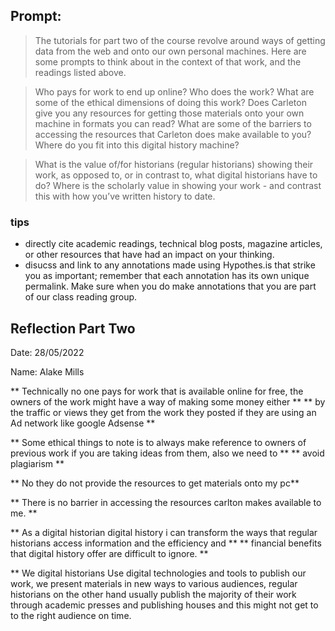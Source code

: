 ## Prompt:

> The tutorials for part two of the course revolve around ways of getting data from the web and onto our own personal machines. Here are some prompts to think about in the context of that work, and the readings listed above.

> Who pays for work to end up online? Who does the work? What are some of the ethical dimensions of doing this work? Does Carleton give you any resources for getting those materials onto your own machine in formats you can read? What are some of the barriers to accessing the resources that Carleton does make available to you? Where do you fit into this digital history machine?

> What is the value of/for historians (regular historians) showing their work, as opposed to, or in contrast to, what digital historians have to do? Where is the scholarly value in showing your work - and contrast this with how you’ve written history to date.

### tips

- directly cite academic readings, technical blog posts, magazine articles, or other resources that have had an impact on your thinking.
- disucss and link to any annotations made using Hypothes.is that strike you as important; remember that each annotation has its own unique permalink. Make sure when you do make annotations that you are part of our class reading group.

## Reflection Part Two

Date: 28/05/2022

Name: Alake Mills

** Technically no one pays for work that is available online for free, the owners of the work might have a way of making some money either **
** by the traffic or views they get from the work they posted if they are using an Ad network like google Adsense **

** Some ethical things to note is to always make reference to owners of previous work if you are taking ideas from them, also we need to **
** avoid plagiarism **

** No they do not provide the resources to get materials onto my pc**

** There is no barrier in accessing the resources carlton makes available to me. **

** As a digital historian digital history i can transform the ways that regular historians access information and the efficiency and **
** financial benefits that digital history offer are difficult to ignore. **


** We digital historians Use digital technologies and tools to publish our work, we present materials in new ways to various audiences, regular historians on the other hand usually publish the majority of their work through academic presses and publishing houses and this might not get to to the right audience on time.

